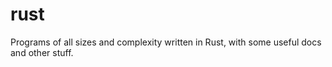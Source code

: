 # rust
Programs of all sizes and complexity written in Rust, with some useful docs and other stuff.
